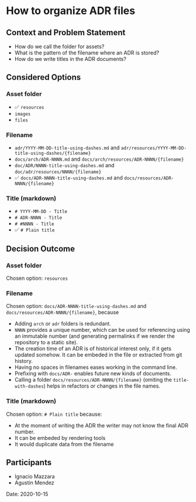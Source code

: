 # How to organize ADR files

## Context and Problem Statement

- How do we call the folder for assets?
- What is the pattern of the filename where an ADR is stored?
- How do we write titles in the ADR documents?

## Considered Options

### Asset folder
* ✅ `resources`
* `images`
* `files`

### Filename

* `adr/YYYY-MM-DD-title-using-dashes.md` and `adr/resources/YYYY-MM-DD-title-using-dashes/{filename}` 
* `docs/arch/ADR-NNNN.md` and `docs/arch/resources/ADR-NNNN/{filename}` 
* `doc/ADR/NNNN-title-using-dashes.md` and `doc/adr/resources/NNNN/{filename}` 
* ✅ `docs/ADR-NNNN-title-using-dashes.md` and `docs/resources/ADR-NNNN/{filename}` 

### Title (markdown)

* `# YYYY-MM-DD - Title`
* `# ADR-NNNN - Title`
* `# #NNNN - Title`
* ✅ `# Plain title`

## Decision Outcome

### Asset folder
Chosen option: `resources`

### Filename

Chosen option: `docs/ADR-NNNN-title-using-dashes.md` and `docs/resources/ADR-NNNN/{filename}`, because

- Adding `arch` or `adr` folders is redundant.
- `NNNN` provides a unique number, which can be used for referencing using an immutable number (and generating permalinks if we render the repository to a static site).  
- The creation time of an ADR is of historical interest only, if it gets updated somehow. It can be embeded in the file or extracted from git history.
- Having no spaces in filenames eases working in the command line.
- Prefixing with `docs/ADR-` enables future new kinds of documents.
- Calling a folder `docs/resources/ADR-NNNN/{filename}` (omiting the `title-with-dashes`) helps in refactors or changes in the file names.

### Title (markdown)

Chosen option: `# Plain title` because:

- At the moment of writing the ADR the writer may not know the final ADR number.
- It can be embeded by rendering tools
- It would duplicate data from the filename

## Participants

- Ignacio Mazzara
- Agustin Mendez

Date: 2020-10-15